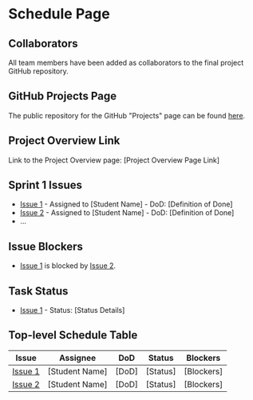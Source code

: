 # Schedule Page

## Collaborators
All team members have been added as collaborators to the final project GitHub repository.

## GitHub Projects Page
The public repository for the GitHub "Projects" page can be found [here](https://github.com/[username]/[projects-repo]).

## Project Overview Link
Link to the Project Overview page: [Project Overview Page Link]

## Sprint 1 Issues
- [Issue 1](link_to_issue) - Assigned to [Student Name] - DoD: [Definition of Done]
- [Issue 2](link_to_issue) - Assigned to [Student Name] - DoD: [Definition of Done]
- ...

## Issue Blockers
- [Issue 1](link_to_issue) is blocked by [Issue 2](link_to_issue).

## Task Status
- [Issue 1](link_to_issue) - Status: [Status Details]

## Top-level Schedule Table
| Issue | Assignee | DoD | Status | Blockers |
|-------|----------|-----|--------|----------|
| [Issue 1](link_to_issue) | [Student Name] | [DoD] | [Status] | [Blockers] |
| [Issue 2](link_to_issue) | [Student Name] | [DoD] | [Status] | [Blockers] |
